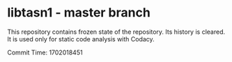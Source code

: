 # libtasn1 - master branch

This repository contains frozen state of the repository.
Its history is cleared. It is used only for static code
analysis with Codacy.

Commit Time: 1702018451